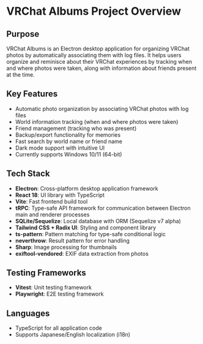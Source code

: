 # VRChat Albums Project Overview

## Purpose
VRChat Albums is an Electron desktop application for organizing VRChat photos by automatically associating them with log files. It helps users organize and reminisce about their VRChat experiences by tracking when and where photos were taken, along with information about friends present at the time.

## Key Features
- Automatic photo organization by associating VRChat photos with log files
- World information tracking (when and where photos were taken)
- Friend management (tracking who was present)
- Backup/export functionality for memories
- Fast search by world name or friend name
- Dark mode support with intuitive UI
- Currently supports Windows 10/11 (64-bit)

## Tech Stack
- **Electron**: Cross-platform desktop application framework
- **React 18**: UI library with TypeScript
- **Vite**: Fast frontend build tool
- **tRPC**: Type-safe API framework for communication between Electron main and renderer processes
- **SQLite/Sequelize**: Local database with ORM (Sequelize v7 alpha)
- **Tailwind CSS + Radix UI**: Styling and component library
- **ts-pattern**: Pattern matching for type-safe conditional logic
- **neverthrow**: Result pattern for error handling
- **Sharp**: Image processing for thumbnails
- **exiftool-vendored**: EXIF data extraction from photos

## Testing Frameworks
- **Vitest**: Unit testing framework
- **Playwright**: E2E testing framework

## Languages
- TypeScript for all application code
- Supports Japanese/English localization (i18n)